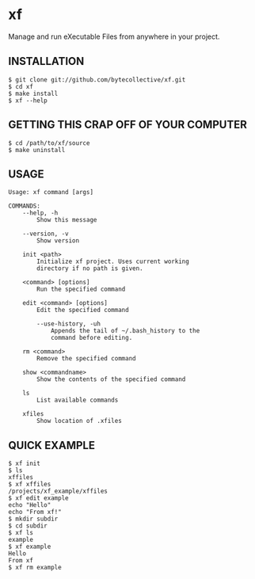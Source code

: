 xf
===
Manage and run eXecutable Files from anywhere in your project.

INSTALLATION
------------
    $ git clone git://github.com/bytecollective/xf.git
	$ cd xf
	$ make install
	$ xf --help

GETTING THIS CRAP OFF OF YOUR COMPUTER
--------------------------------------
    $ cd /path/to/xf/source
    $ make uninstall

USAGE
-----
    Usage: xf command [args]

    COMMANDS:
        --help, -h               
            Show this message

        --version, -v            
            Show version

        init <path>              
            Initialize xf project. Uses current working 
            directory if no path is given.

        <command> [options]
            Run the specified command

        edit <command> [options]       
            Edit the specified command
            
            --use-history, -uh      
                Appends the tail of ~/.bash_history to the
                command before editing.

        rm <command>         
            Remove the specified command

        show <commandname>
            Show the contents of the specified command

        ls                       
            List available commands

        xfiles                 
            Show location of .xfiles

QUICK EXAMPLE
-------------
	$ xf init
	$ ls
	xffiles
	$ xf xffiles
	/projects/xf_example/xffiles
	$ xf edit example
	echo "Hello"
	echo "From xf!"
	$ mkdir subdir
	$ cd subdir
	$ xf ls
	example
	$ xf example
	Hello
	From xf
	$ xf rm example
